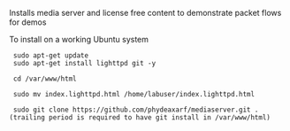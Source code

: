 Installs media server and license free content to demonstrate packet flows for demos

To install on a working Ubuntu system


     sudo apt-get update
     sudo apt-get install lighttpd git -y
  
     cd /var/www/html
  
     sudo mv index.lighttpd.html /home/labuser/index.lighttpd.html
  
     sudo git clone https://github.com/phydeaxarf/mediaserver.git .  (trailing period is required to have git install in /var/www/html)
